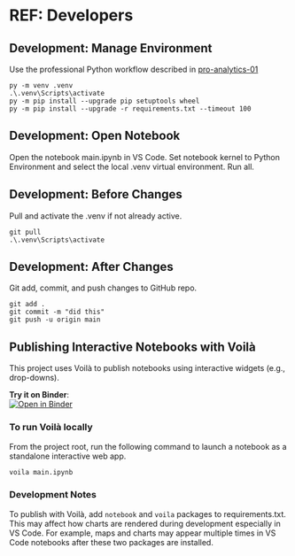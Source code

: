 # REF: Developers

## Development: Manage Environment

Use the professional Python workflow described in [pro-analytics-01](https://github.com/denisecase/pro-analytics-01)

```shell
py -m venv .venv
.\.venv\Scripts\activate
py -m pip install --upgrade pip setuptools wheel
py -m pip install --upgrade -r requirements.txt --timeout 100
```

## Development: Open Notebook

Open the notebook main.ipynb in VS Code. Set notebook kernel to Python Environment and select the local .venv virtual environment. Run all. 

## Development: Before Changes

Pull and activate the .venv if not already active.

```shell
git pull
.\.venv\Scripts\activate
```

## Development: After Changes

Git add, commit, and push changes to GitHub repo.

```shell
git add .
git commit -m "did this"
git push -u origin main
```

## Publishing Interactive Notebooks with Voilà

This project uses Voilà to publish notebooks using interactive widgets (e.g., drop-downs). 

**Try it on Binder**:  
[![Open in Binder](https://mybinder.org/badge_logo.svg)](
https://mybinder.org/v2/gh/denisecase/gis-mn-civic/HEAD?urlpath=voila%2Frender%2Fmain.ipynb)

### To run Voilà locally

From the project root, run the following command to launch a notebook as a standalone interactive web app.

```bash
voila main.ipynb
```

### Development Notes

To publish with Voilà, add `notebook` and `voila` packages to requirements.txt.
This may affect how charts are rendered during development especially in VS Code. 
For example, maps and charts may appear multiple times in VS Code notebooks after these two packages are installed.
